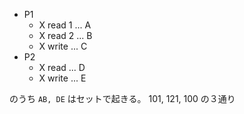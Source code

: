 * P1
    * X read 1 ... A
    * X read 2 ... B
    * X write  ... C
* P2
    * X read   ... D
    * X write  ... E

のうち `AB, DE` はセットで起きる。
101, 121, 100 の３通り
